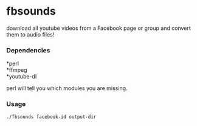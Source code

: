 fbsounds
========

download all youtube videos from a Facebook page or group and convert them to audio files!

### Dependencies  
*perl  
*ffmpeg  
*youtube-dl

perl will tell you which modules you are missing.

### Usage  

`./fbsounds facebook-id output-dir`  


